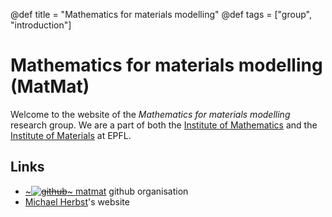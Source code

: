 @def title = "Mathematics for materials modelling"
@def tags = ["group", "introduction"]

# Mathematics for materials modelling (MatMat)

Welcome to the website of the *Mathematics for materials modelling* research group.
We are a part of both
the [Institute of Mathematics](https://www.epfl.ch/schools/sb/research/math/)
and the
[Institute of Materials](https://sti.epfl.ch/imx/)
at EPFL.

## Links
- [~~~<img class="logo" alt="github" src="/assets/github.png" />~~~ matmat](https://github.com/epfl-matmat) github organisation
- [Michael Herbst](https://michael-herbst.com)'s website
